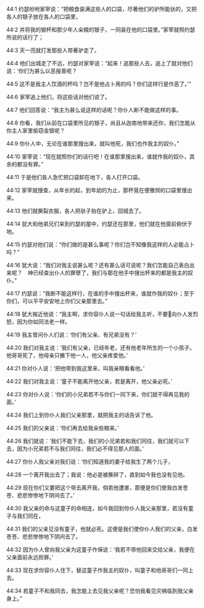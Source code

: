 <a id="1"></a>44:1  约瑟吩咐家宰说：“把粮食装满这些人的口袋，尽著他们的驴所能驮的，又把各人的银子放在各人的口袋里，  

<a id="2"></a>44:2  并将我的银杯和那少年人籴粮的银子，一同装在他的口袋里。”家宰就照约瑟所说的话行了；　  

<a id="3"></a>44:3  天一亮就打发那些人带著驴走了。  

<a id="4"></a>44:4  他们出城走了不远，约瑟对家宰说：“起来！追那些人去，追上了就对他们说：‘你们为甚么以恶报善呢？  

<a id="5"></a>44:5  这不是我主人饮酒的杯吗？岂不是他占卜用的吗？你们这样行是作恶了。’”  

<a id="6"></a>44:6  家宰追上他们，将这些话对他们说了。  

<a id="7"></a>44:7  他们回答说：“我主为甚么说这样的话呢？你仆人断不能做这样的事。  

<a id="8"></a>44:8  你看，我们从前在口袋里所见的银子，尚且从迦南地带来还你，我们怎能从你主人家里偷窃金银呢？  

<a id="9"></a>44:9  你仆人中，无论在谁那里搜出来，就叫他死，我们也作我主的奴仆。”  

<a id="10"></a>44:10  家宰说：“现在就照你们的话行吧！在谁那里搜出来，谁就作我的奴仆，其余的都没有罪。”  

<a id="11"></a>44:11  于是他们各人急忙把口袋卸在地下，各人打开口袋。  

<a id="12"></a>44:12  家宰就搜查，从年长的起，到年幼的为止，那杯竟在便雅悯的口袋里搜出来。  

<a id="13"></a>44:13  他们就撕裂衣服，各人把驮子抬在驴上，回城去了。  

<a id="14"></a>44:14  犹大和他弟兄们来到约瑟的屋中，约瑟还在那里，他们就在他面前俯伏于地。  

<a id="15"></a>44:15  约瑟对他们说：“你们做的是甚么事呢？你们岂不知像我这样的人必能占卜吗？”  

<a id="16"></a>44:16  犹大说：“我们对我主说甚么呢？还有甚么话可说呢？我们怎能自己表白出来呢？　神已经查出仆人的罪孽了，我们与那在他手中搜出杯来的都是我主的奴仆。”  

<a id="17"></a>44:17  约瑟说：“我断不能这样行，在谁的手中搜出杯来，谁就作我的奴仆；至于你们，可以平平安安地上你们父亲那里去。”  

<a id="18"></a>44:18  犹大挨近他说：“我主啊，求你容仆人说一句话给我主听，不要向仆人发烈怒，因为你如同法老一样。  

<a id="19"></a>44:19  我主曾问仆人们说：‘你们有父亲、有兄弟没有？’  

<a id="20"></a>44:20  我们对我主说：‘我们有父亲，已经年老，还有他老年所生的一个小孩子。他哥哥死了，他母亲只撇下他一人，他父亲疼爱他。’  

<a id="21"></a>44:21  你对仆人说：‘把他带到我这里来，叫我亲眼看看他。’  

<a id="22"></a>44:22  我们对我主说：‘童子不能离开他父亲，若是离开，他父亲必死。’  

<a id="23"></a>44:23  你对仆人说：‘你们的小兄弟若不与你们一同下来，你们就不得再见我的面。’  

<a id="24"></a>44:24  我们上到你仆人我们父亲那里，就把我主的话告诉了他。  

<a id="25"></a>44:25  我们的父亲说：‘你们再去给我籴些粮来。’  

<a id="26"></a>44:26  我们就说：‘我们不能下去，我们的小兄弟若和我们同往，我们就可以下去，因为小兄弟若不与我们同往，我们必不得见那人的面。’  

<a id="27"></a>44:27  你仆人我父亲对我们说：‘你们知道我的妻子给我生了两个儿子，  

<a id="28"></a>44:28  一个离开我出去了；我说：他必是被撕碎了，直到如今我也没有见他。  

<a id="29"></a>44:29  现在你们又要把这个带去离开我，倘若他遭害，那便是你们使我白发苍苍、悲悲惨惨地下阴间去了。’  

<a id="30"></a>44:30  我父亲的命与这童子的命相连，如今我回到你仆人我父亲那里，若没有童子与我们同在，  

<a id="31"></a>44:31  我们的父亲见没有童子，他就必死。这便是我们使你仆人我们的父亲，白发苍苍、悲悲惨惨地下阴间去了。  

<a id="32"></a>44:32  因为仆人曾向我父亲为这童子作保说：‘我若不带他回来交给父亲，我便在父亲面前永远担罪。’  

<a id="33"></a>44:33  现在求你容仆人住下，替这童子作我主的奴仆，叫童子和他哥哥们一同上去。  

<a id="34"></a>44:34  若童子不和我同去，我怎能上去见我父亲呢？恐怕我看见灾祸临到我父亲身上。”  
